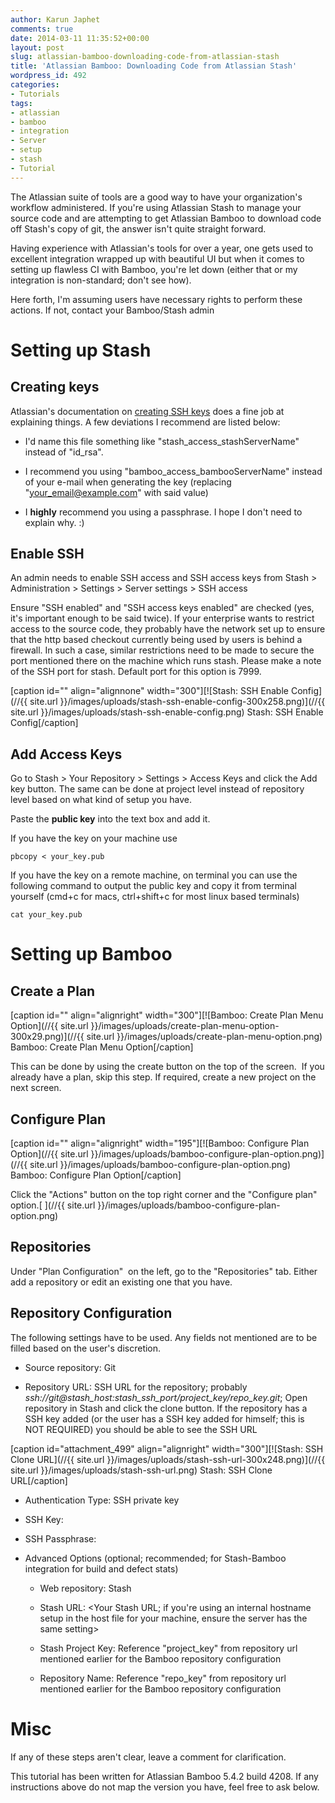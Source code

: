```yaml
---
author: Karun Japhet
comments: true
date: 2014-03-11 11:35:52+00:00
layout: post
slug: atlassian-bamboo-downloading-code-from-atlassian-stash
title: 'Atlassian Bamboo: Downloading Code from Atlassian Stash'
wordpress_id: 492
categories:
- Tutorials
tags:
- atlassian
- bamboo
- integration
- Server
- setup
- stash
- Tutorial
---
```


The Atlassian suite of tools are a good way to have your organization's workflow administered. If you're using Atlassian Stash to manage your source code and are attempting to get Atlassian Bamboo to download code off Stash's copy of git, the answer isn't quite straight forward.

Having experience with Atlassian's tools for over a year, one gets used to excellent integration wrapped up with beautiful UI but when it comes to setting up flawless CI with Bamboo, you're let down (either that or my integration is non-standard; don't see how).<!-- more -->

Here forth, I'm assuming users have necessary rights to perform these actions. If not, contact your Bamboo/Stash admin


# Setting up Stash




## Creating keys


Atlassian's documentation on [creating SSH keys](https://confluence.atlassian.com/display/STASH/Creating+SSH+keys) does a fine job at explaining things. A few deviations I recommend are listed below:



	
  * I'd name this file something like "stash_access_stashServerName" instead of "id_rsa".

	
  * I recommend you using "bamboo_access_bambooServerName" instead of your e-mail when generating the key (replacing "your_email@example.com" with said value)

	
  * I **highly** recommend you using a passphrase. I hope I don't need to explain why. :)




## Enable SSH


An admin needs to enable SSH access and SSH access keys from Stash > Administration > Settings > Server settings > SSH access

Ensure "SSH enabled" and "SSH access keys enabled" are checked (yes, it's important enough to be said twice). If your enterprise wants to restrict access to the source code, they probably have the network set up to ensure that the http based checkout currently being used by users is behind a firewall. In such a case, similar restrictions need to be made to secure the port mentioned there on the machine which runs stash. Please make a note of the SSH port for stash. Default port for this option is 7999.

[caption id="" align="alignnone" width="300"][![Stash: SSH Enable Config](//{{ site.url }}/images/uploads/stash-ssh-enable-config-300x258.png)](//{{ site.url }}/images/uploads/stash-ssh-enable-config.png) Stash: SSH Enable Config[/caption]


## Add Access Keys


Go to Stash > Your Repository > Settings > Access Keys and click the Add key button. The same can be done at project level instead of repository level based on what kind of setup you have.

Paste the **public key** into the text box and add it.

If you have the key on your machine use

    
    pbcopy < your_key.pub


If you have the key on a remote machine, on terminal you can use the following command to output the public key and copy it from terminal yourself (cmd+c for macs, ctrl+shift+c for most linux based terminals)

    
    cat your_key.pub




# Setting up Bamboo




## **Create a Plan**


[caption id="" align="alignright" width="300"][![Bamboo: Create Plan Menu Option](//{{ site.url }}/images/uploads/create-plan-menu-option-300x29.png)](//{{ site.url }}/images/uploads/create-plan-menu-option.png) Bamboo: Create Plan Menu Option[/caption]

This can be done by using the create button on the top of the screen.  If you already have a plan, skip this step. If required, create a new project on the next screen.


## **Configure Plan**


[caption id="" align="alignright" width="195"][![Bamboo: Configure Plan Option](//{{ site.url }}/images/uploads/bamboo-configure-plan-option.png)](//{{ site.url }}/images/uploads/bamboo-configure-plan-option.png) Bamboo: Configure Plan Option[/caption]

Click the "Actions" button on the top right corner and the "Configure plan" option.[
](//{{ site.url }}/images/uploads/bamboo-configure-plan-option.png)


## **Repositories**


Under "Plan Configuration"  on the left, go to the "Repositories" tab. Either add a repository or edit an existing one that you have.


## **Repository Configuration**


The following settings have to be used. Any fields not mentioned are to be filled based on the user's discretion.



	
  * Source repository: Git

	
  * Repository URL: SSH URL for the repository; probably _ssh://git@stash_host:stash_ssh_port/project_key/repo_key.git_; Open repository in Stash and click the clone button. If the repository has a SSH key added (or the user has a SSH key added for himself; this is NOT REQUIRED) you should be able to see the SSH URL

[caption id="attachment_499" align="alignright" width="300"][![Stash: SSH Clone URL](//{{ site.url }}/images/uploads/stash-ssh-url-300x248.png)](//{{ site.url }}/images/uploads/stash-ssh-url.png) Stash: SSH Clone URL[/caption]

	
  * Authentication Type: SSH private key

	
  * SSH Key: <upload file created earlier>

	
  * SSH Passphrase: <enter passphrase entered earlier>

	
  * Advanced Options (optional; recommended; for Stash-Bamboo integration for build and defect stats)

	
    * Web repository: Stash

	
    * Stash URL: <Your Stash URL; if you're using an internal hostname setup in the host file for your machine, ensure the server has the same setting>

	
    * Stash Project Key: Reference "project_key" from repository url mentioned earlier for the Bamboo repository configuration

	
    * Repository Name: Reference "repo_key" from repository url mentioned earlier for the Bamboo repository configuration







# Misc


If any of these steps aren't clear, leave a comment for clarification.

This tutorial has been written for Atlassian Bamboo 5.4.2 build 4208. If any instructions above do not map the version you have, feel free to ask below.
